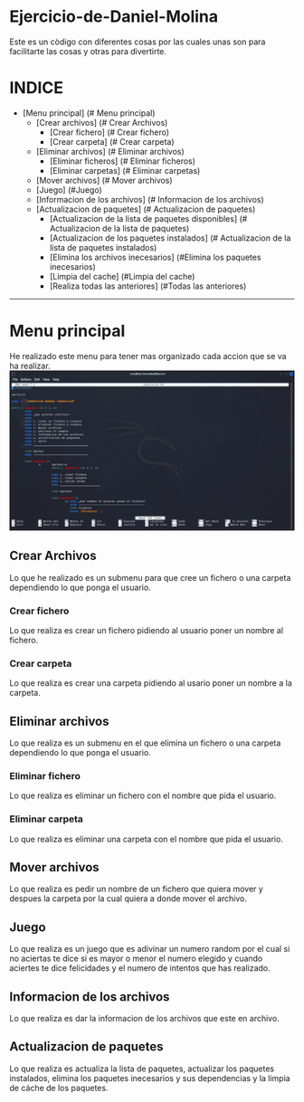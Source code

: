 # Ejercicio-de-Daniel-Molina 
Este es un còdigo con diferentes cosas por las cuales unas son para facilitarte las cosas y otras para divertirte.
# INDICE
- [Menu principal] (# Menu principal)
  - [Crear archivos] (# Crear Archivos)
    - [Crear fichero] (# Crear fichero)
    - [Crear carpeta] (# Crear carpeta)
  - [Eliminar archivos] (# Eliminar archivos)
    - [Eliminar ficheros] (# Eliminar ficheros)
    - [Eliminar carpetas] (# Eliminar carpetas)
  - [Mover archivos] (# Mover archivos)
  - [Juego] (#Juego)
  - [Informacion de los archivos] (# Informacion de los archivos)
  - [Actualizacion de paquetes] (# Actualizacion de paquetes)
    - [Actualizacion de la lista de paquetes disponibles] (# Actualizacion de la lista de paquetes)
    - [Actualizacion de los paquetes instalados] (# Actualizacion de la lista de paquetes instalados)
    - [Elimina los archivos inecesarios] (#Elimina los paquetes inecesarios)
    - [Limpia del cache] (#Limpia del cache)
    - [Realiza todas las anteriores] (#Todas las anteriores)
______________________________________________________________________________________

# Menu principal
He realizado este menu para tener mas organizado cada accion que se va ha realizar.
![menu](https://github.com/draco8492/Ejercicio-de-Daniel-Molina/blob/main/Imagenes/menu%20principal.png?raw=true)

## Crear Archivos
Lo que he realizado es un submenu para que cree un fichero o una carpeta dependiendo lo que ponga el usuario.

### Crear fichero 
Lo que realiza es crear un fichero pidiendo al usuario poner un nombre al fichero.

### Crear carpeta 
Lo que realiza es crear una carpeta pidiendo al usario poner un nombre a la carpeta.

## Eliminar archivos
Lo que realiza es un submenu en el que elimina un fichero o una carpeta dependiendo lo que ponga el usuario.

### Eliminar fichero
Lo que realiza es eliminar un fichero con el nombre que pida el usuario.

### Eliminar carpeta 
Lo que realiza es eliminar una carpeta con el nombre que pida el usuario.

## Mover archivos
Lo que realiza es pedir un nombre de un  fichero que quiera mover y despues la carpeta por la cual quiera a donde mover el archivo.

## Juego
Lo que realiza es un juego que es adivinar un numero random por el cual si no aciertas te dice si es mayor o menor el numero elegido y cuando aciertes te dice felicidades y el numero de intentos que has realizado.

## Informacion de los archivos
Lo que realiza es dar la informacion de los archivos que este en archivo.

## Actualizacion de paquetes
Lo que realiza es actualiza la lista de paquetes, actualizar los paquetes instalados, elimina los paquetes inecesarios y sus dependencias y la limpia de cáche de los paquetes.
